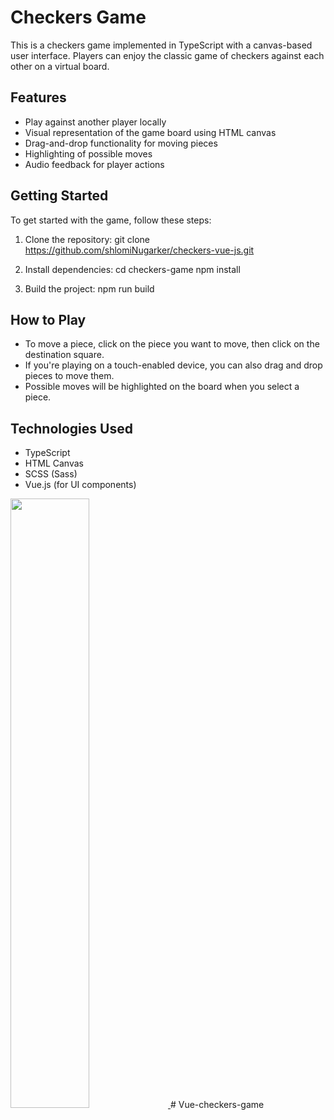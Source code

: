 # Checkers Game

This is a checkers game implemented in TypeScript with a canvas-based user interface. Players can enjoy the classic game of checkers against each other on a virtual board.

## Features

- Play against another player locally
- Visual representation of the game board using HTML canvas
- Drag-and-drop functionality for moving pieces
- Highlighting of possible moves
- Audio feedback for player actions

## Getting Started

To get started with the game, follow these steps:

1. Clone the repository: git clone https://github.com/shlomiNugarker/checkers-vue-js.git
   
2. Install dependencies: cd checkers-game
npm install

3. Build the project: npm run build

## How to Play

- To move a piece, click on the piece you want to move, then click on the destination square.
- If you're playing on a touch-enabled device, you can also drag and drop pieces to move them.
- Possible moves will be highlighted on the board when you select a piece.

## Technologies Used

- TypeScript
- HTML Canvas
- SCSS (Sass)
- Vue.js (for UI components)

<a href="https://shlominugarker.github.io/checkers-vue-js/" target="_blank">
 <img src="https://res.cloudinary.com/duajg3ah1/image/upload/v1706823249/myPortfolio/pi9zxju7u2qkc1gl0clr.png" width="50%" title="">
</a>
#   V u e - c h e c k e r s - g a m e  
 
